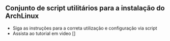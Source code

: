 ## Conjunto de script utilitários para a instalação do ArchLinux
* Siga as instruções para a correta utilização e configuração via script
* Assista ao tutorial em video []
